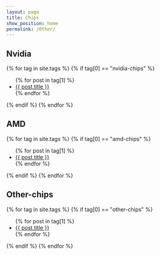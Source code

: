 ```yaml
---
layout: page
title: Chips
show_position: home
permalink: /Other/
---
```


## Nvidia

{% for tag in site.tags %}
{% if tag[0] == "nvidia-chips" %}
  <ul>
    {% for post in tag[1] %}
      <li><a href="{{ post.url }}">{{ post.title }}</a></li>
    {% endfor %}
  </ul>
{% endif %}
{% endfor %}

## AMD

{% for tag in site.tags %}
{% if tag[0] == "amd-chips" %}
  <ul>
    {% for post in tag[1] %}
      <li><a href="{{ post.url }}">{{ post.title }}</a></li>
    {% endfor %}
  </ul>
{% endif %}
{% endfor %}

## Other-chips

{% for tag in site.tags %}
{% if tag[0] == "other-chips" %}
  <ul>
    {% for post in tag[1] %}
      <li><a href="{{ post.url }}">{{ post.title }}</a></li>
    {% endfor %}
  </ul>
{% endif %}
{% endfor %}
